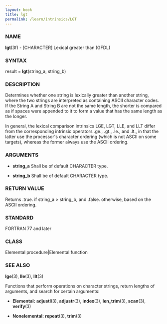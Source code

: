 ```yaml
---
layout: book
title: lgt
permalink: /learn/intrinsics/LGT
---
```

### NAME

__lgt__(3f) - \[CHARACTER\] Lexical greater than
(GFDL)

### SYNTAX

result = __lgt__(string\_a, string\_b)

### DESCRIPTION

Determines whether one string is lexically greater than another string,
where the two strings are interpreted as containing ASCII character
codes. If the String A and String B are not the same length, the shorter
is compared as if spaces were appended to it to form a value that has
the same length as the longer.

In general, the lexical comparison intrinsics LGE, LGT, LLE, and LLT
differ from the corresponding intrinsic operators .ge., .gt., .le., and
.lt., in that the latter use the processor's character ordering (which
is not ASCII on some targets), whereas the former always use the ASCII
ordering.

### ARGUMENTS

  - __string\_a__
    Shall be of default CHARACTER type.

  - __string\_b__
    Shall be of default CHARACTER type.

### RETURN VALUE

Returns .true. if string\_a \> string\_b, and .false. otherwise, based
on the ASCII ordering.

### STANDARD

FORTRAN 77 and later

### CLASS

Elemental procedure\|Elemental function

### SEE ALSO

__lge__(3), __lle__(3), __llt__(3)

Functions that perform operations on character strings, return lengths
of arguments, and search for certain arguments:

  - __Elemental:__
    __adjustl__(3), __adjustr__(3), __index__(3), __len\_trim__(3),
    __scan__(3), __verify__(3)

  - __Nonelemental:__
    __repeat__(3), __trim__(3)
